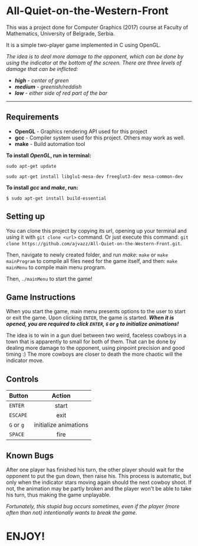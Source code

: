 # All-Quiet-on-the-Western-Front
This was a project done for Computer Graphics (2017) course at Faculty of Mathematics, University of Belgrade, Serbia.

It is a simple two-player game implemented in C using OpenGL.

_The idea is to deal more damage to the opponent, which can be done by using the indicator at the bottom of the screen. There are three levels of damage that can be inflicted:_
* _**high** - center of green_
* _**medium** - greenish/reddish_
* _**low** - either side of red part of the bar_
___

## Requirements
* **OpenGL** -  Graphics rendering API used for this project
* **gcc** - Compiler system used for this project. Others may work as well.
* **make** - Build automation tool

**To install _OpenGL_, run in terminal:**

```sudo apt-get update```

```sudo apt-get install libglu1-mesa-dev freeglut3-dev mesa-common-dev```

**To install _gcc_ and _make_, run:**

```$ sudo apt-get install build-essential```

## Setting up
You can clone this project by copying its url, opening up your terminal and using it with `git clone <url>` command. Or just execute this command:
```git clone https://github.com/ajvazz/All-Quiet-on-the-Western-Front.git```.

Then, navigate to newly created folder, and run _make_: 
`make` or `make mainProgram` to compile all files need for the game itself, and then: 
```make mainMenu``` to compile main menu program.

Then, `./mainMenu` to start the game!

## Game Instructions
When you start the game, main menu presents options to the user to start or exit the game. Upon clicking `ENTER`, the game is started.
_**When it is opened, you are required to click `ENTER`, `G` or `g` to initialize animations!**_

The idea is to win in a gun duel between two weird, faceless cowboys in a town that is apparently to small for both of them. That can be done by dealing more damage to the opponent, using pinpoint precision and good timing :) The more cowboys are closer to death the more chaotic will the indicator move.

## Controls

| Button        | Action        |
| ------------- |:-------------:|
| `ENTER`       | start         |
| `ESCAPE`      | exit          |
| `G` or `g`    | initialize animations      |
| `SPACE`       | fire          |

## Known Bugs
After one player has finished his turn, the other player should wait for the opponent to put the gun down, then raise his. This process is automatic, but only when the indicator stars moving again should the next cowboy shoot. If not, the animation may be partly broken and the player won't be able to take his turn, thus making the game unplayable.

_Fortunately, this stupid bug occurs sometimes, even if the player (more often than not) intentionally wants to break the game._

# ENJOY!
